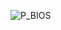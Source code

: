 ![P_BIOS](https://github.com/PantACRO4life/qmk/assets/6643071/09a1cadd-3d84-47b2-b76f-e068523cbe5a)
